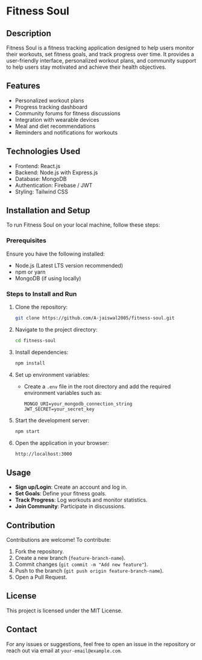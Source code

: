 # Fitness Soul

## Description
Fitness Soul is a fitness tracking application designed to help users monitor their workouts, set fitness goals, and track progress over time. It provides a user-friendly interface, personalized workout plans, and community support to help users stay motivated and achieve their health objectives.

## Features
- Personalized workout plans
- Progress tracking dashboard
- Community forums for fitness discussions
- Integration with wearable devices
- Meal and diet recommendations
- Reminders and notifications for workouts

## Technologies Used
- Frontend: React.js
- Backend: Node.js with Express.js
- Database: MongoDB
- Authentication: Firebase / JWT
- Styling: Tailwind CSS

## Installation and Setup
To run Fitness Soul on your local machine, follow these steps:

### Prerequisites
Ensure you have the following installed:
- Node.js (Latest LTS version recommended)
- npm or yarn
- MongoDB (if using locally)

### Steps to Install and Run

1. Clone the repository:
   ```sh
   git clone https://github.com/A-jaiswal2005/fitness-soul.git
   ```

2. Navigate to the project directory:
   ```sh
   cd fitness-soul
   ```

3. Install dependencies:
   ```sh
   npm install
   ```

4. Set up environment variables:
   - Create a `.env` file in the root directory and add the required environment variables such as:
     ```env
     MONGO_URI=your_mongodb_connection_string
     JWT_SECRET=your_secret_key
     ```

5. Start the development server:
   ```sh
   npm start
   ```

6. Open the application in your browser:
   ```sh
   http://localhost:3000
   ```

## Usage
- **Sign up/Login**: Create an account and log in.
- **Set Goals**: Define your fitness goals.
- **Track Progress**: Log workouts and monitor statistics.
- **Join Community**: Participate in discussions.

## Contribution
Contributions are welcome! To contribute:
1. Fork the repository.
2. Create a new branch (`feature-branch-name`).
3. Commit changes (`git commit -m "Add new feature"`).
4. Push to the branch (`git push origin feature-branch-name`).
5. Open a Pull Request.

## License
This project is licensed under the MIT License.

## Contact
For any issues or suggestions, feel free to open an issue in the repository or reach out via email at `your-email@example.com`.

